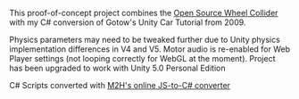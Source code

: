 This proof-of-concept project combines the [Open Source Wheel Collider](http://wiki.unity3d.com/index.php?title=WheelColliderSource) with my C# conversion of Gotow's Unity Car Tutorial from 2009.

Physics parameters may need to be tweaked further due to Unity physics implementation differences in V4 and V5. Motor audio is re-enabled for Web Player settings (not looping correctly for WebGL at the moment). Project has been upgraded to work with Unity 5.0 Personal Edition

C# Scripts converted with [M2H's online JS-to-C# converter](http://www.m2h.nl/files/js_to_c.php)

